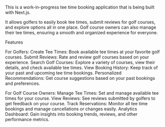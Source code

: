 This is a work-in-progress tee time booking application that is being built with Next.js.

It allows golfers to easily book tee times, submit reviews for golf courses, and explore options all in one place. Golf course owners can also manage their tee times, ensuring a smooth and organized experience for everyone.

Features

For Golfers:
Create Tee Times: Book available tee times at your favorite golf courses.
Submit Reviews: Rate and review golf courses based on your experience.
Search Golf Courses: Explore a variety of courses, view their details, and check available tee times.
View Booking History: Keep track of your past and upcoming tee time bookings.
Personalized Recommendations: Get course suggestions based on your past bookings and preferences.

For Golf Course Owners:
Manage Tee Times: Set and manage available tee times for your course.
View Reviews: See reviews submitted by golfers to get feedback on your course.
Track Reservations: Monitor all tee time bookings and manage cancellations or changes easily.
Analytics Dashboard: Gain insights into booking trends, reviews, and other performance metrics.
